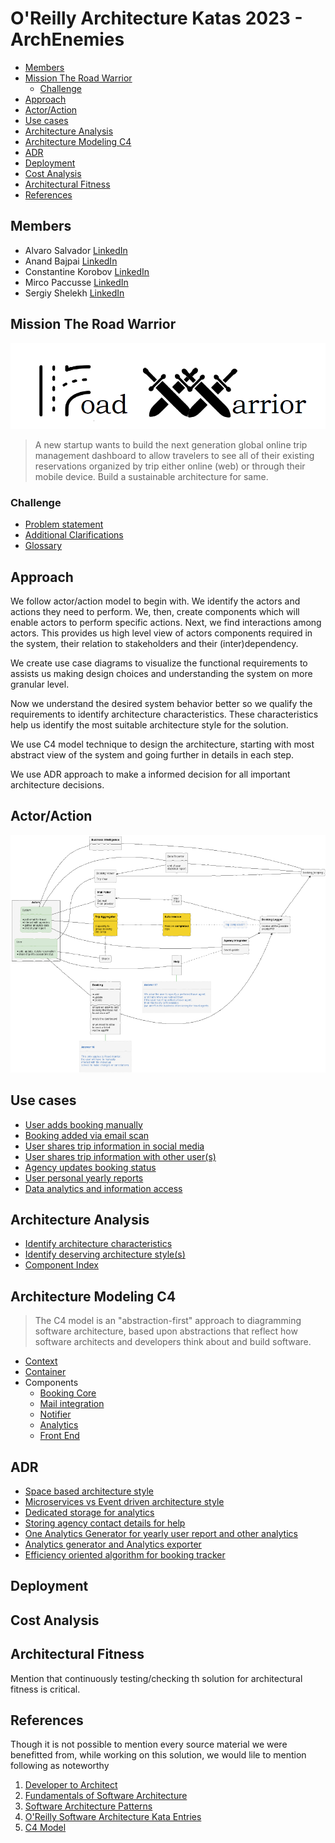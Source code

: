 # O'Reilly Architecture Katas 2023 - ArchEnemies

* [Members](#members)
* [Mission The Road Warrior](#mission-the-road-warrior)
  * [Challenge](#challenge)
* [Approach](#approach)
* [Actor/Action](#actor/action)
* [Use cases](#use-cases)
* [Architecture Analysis](#architecture-analysis)
* [Architecture Modeling C4](#architecture-modeling-c4)
* [ADR](#adr)
* [Deployment](#deployment)
* [Cost Analysis](#cost-analysis)
* [Architectural Fitness](#architectural-fitness)
* [References](#references)

## Members

- Alvaro Salvador [LinkedIn](https://www.linkedin.com/in/alvarorafael/)
- Anand Bajpai [LinkedIn](https://www.linkedin.com/in/bajpai-anand)
- Constantine Korobov [LinkedIn](https://www.linkedin.com/in/ckorobov/)
- Mirco Paccusse [LinkedIn](https://www.linkedin.com/in/mirco-paccusse-97525012/)
- Sergiy Shelekh [LinkedIn](https://www.linkedin.com/in/proxitrone/)

## Mission The Road Warrior

![](/assets/logo_road_warrior.png)

>A new startup wants to build the next generation global online trip management dashboard to allow travelers to see all of their existing reservations organized by trip either online (web) or through their mobile device. Build a sustainable architecture for same.


### Challenge

- [Problem statement](/doc/md/problem.md)
- [Additional Clarifications](/doc/md/clarification.md)
- [Glossary](/doc/md/glossary.md)

## Approach

We follow actor/action model to begin with. We identify the actors and actions they need to perform. We, then, create components which will enable actors to perform specific actions. Next, we find interactions among actors. This provides us high level view of actors components required in the system, their relation to stakeholders and their (inter)dependency. 

We create use case diagrams to visualize the functional requirements to assists us making design choices and understanding the system on more granular level.

Now we understand the desired system behavior better so we qualify the requirements to identify architecture characteristics. These characteristics help us identify the most suitable architecture style for the solution. 

We use C4 model technique to design the architecture, starting with most abstract view of the system and going further in details in each step.

We use ADR approach to make a informed decision for all important architecture decisions.

## Actor/Action


![](/doc/actor-action.png)


## Use cases

- [User adds booking manually](./doc/use_cases/user_add_booking_manually.md)
- [Booking added via email scan](./doc/use_cases/booking_added_via_email_scan.md)
- [User shares trip information in social media](./doc/use_cases/user_share_trip_on_social_media.md)
- [User shares trip information with other user(s) ](./doc/use_cases/user_share_with_other_user.md)
- [Agency updates booking status](./doc/use_cases/agency_updates_booking_status.md)
- [User personal yearly reports](./doc/use_cases/user_yearly_report.md)
- [Data analytics and information access](/doc/use_cases/analytics_and_reporting.md)

## Architecture Analysis

- [Identify architecture characteristics](./doc/md/arch-char.md)
- [Identify deserving architecture style(s)](./doc/md/arch-style.md)
- [Component Index](./doc/md/components.md)

## Architecture Modeling C4

> The C4 model is an "abstraction-first" approach to diagramming software architecture, based upon abstractions that reflect how software architects and developers think about and build software.

* [Context](doc/c4/context.md)
* [Container](doc/c4/container.md)
* Components
  * [Booking Core](doc/c4/component-booking-core.md)
  * [Mail integration](doc/c4/component-mail-integration.md)
  * [Notifier](doc/c4/component-notifier.md)
  * [Analytics](doc/c4/component-analytics.md)
  * [Front End](doc/c4/component-front-end.md)

## ADR

- [Space based architecture style](/doc/adr/0001-arch-style-space-based.md)
- [Microservices vs Event driven architecture style](/doc/adr/0002-arch-style-microservices-vs-event-driven.md)
- [Dedicated storage for analytics](/doc/adr/0003-dedicated-db-for-analytics-usage.md)
- [Storing agency contact details for help](/doc/adr/0004-store-agency-contact-for-help.md)
- [One Analytics Generator for yearly user report and other analytics](/doc/adr/0005-data-reporter-and-analytics-generator.md)
- [Analytics generator and Analytics exporter](/doc/adr/0006-analytics-generator-and-analytics-exporter.md)
- [Efficiency oriented algorithm for booking tracker](/doc/adr/0007-efficient-oriented-algorithm-for-booking-tracker.md)

## Deployment

## Cost Analysis

## Architectural Fitness

Mention that continuously testing/checking th solution for architectural fitness is critical.

## References

Though it is not possible to mention every source material we were benefitted from, while working on this solution, we would lile to mention following as noteworthy

1. [Developer to Architect](https://www.developertoarchitect.com/)
2. [Fundamentals of Software Architecture](https://www.oreilly.com/library/view/fundamentals-of-software/9781492043447/)
3. [Software Architecture Patterns](https://www.oreilly.com/library/view/software-architecture-patterns/9781491971437/)
4. [O'Reilly Software Architecture Kata Entries](https://github.com/tekiegirl/SoftwareArchitectureResources/blob/main/Resources/OReillyKata.md)
5. [C4 Model](https://c4model.com/)
